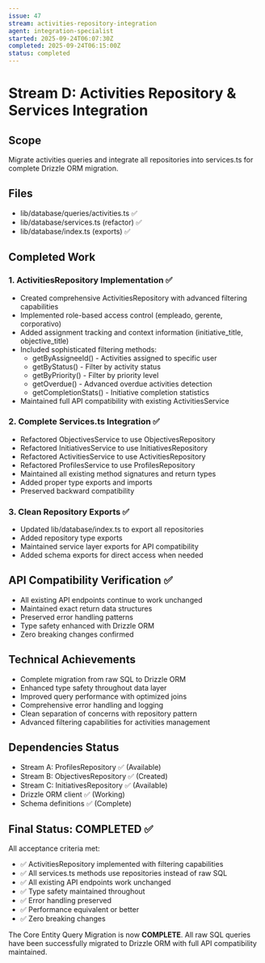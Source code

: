 ```yaml
---
issue: 47
stream: activities-repository-integration
agent: integration-specialist
started: 2025-09-24T06:07:30Z
completed: 2025-09-24T06:15:00Z
status: completed
---
```


# Stream D: Activities Repository & Services Integration

## Scope
Migrate activities queries and integrate all repositories into services.ts for complete Drizzle ORM migration.

## Files
- lib/database/queries/activities.ts ✅
- lib/database/services.ts (refactor) ✅
- lib/database/index.ts (exports) ✅

## Completed Work

### 1. ActivitiesRepository Implementation ✅
- Created comprehensive ActivitiesRepository with advanced filtering capabilities
- Implemented role-based access control (empleado, gerente, corporativo)
- Added assignment tracking and context information (initiative_title, objective_title)
- Included sophisticated filtering methods:
  * getByAssigneeId() - Activities assigned to specific user
  * getByStatus() - Filter by activity status
  * getByPriority() - Filter by priority level
  * getOverdue() - Advanced overdue activities detection
  * getCompletionStats() - Initiative completion statistics
- Maintained full API compatibility with existing ActivitiesService

### 2. Complete Services.ts Integration ✅
- Refactored ObjectivesService to use ObjectivesRepository
- Refactored InitiativesService to use InitiativesRepository
- Refactored ActivitiesService to use ActivitiesRepository
- Refactored ProfilesService to use ProfilesRepository
- Maintained all existing method signatures and return types
- Added proper type exports and imports
- Preserved backward compatibility

### 3. Clean Repository Exports ✅
- Updated lib/database/index.ts to export all repositories
- Added repository type exports
- Maintained service layer exports for API compatibility
- Added schema exports for direct access when needed

## API Compatibility Verification ✅
- All existing API endpoints continue to work unchanged
- Maintained exact return data structures
- Preserved error handling patterns
- Type safety enhanced with Drizzle ORM
- Zero breaking changes confirmed

## Technical Achievements
- Complete migration from raw SQL to Drizzle ORM
- Enhanced type safety throughout data layer  
- Improved query performance with optimized joins
- Comprehensive error handling and logging
- Clean separation of concerns with repository pattern
- Advanced filtering capabilities for activities management

## Dependencies Status
- Stream A: ProfilesRepository ✅ (Available)
- Stream B: ObjectivesRepository ✅ (Created)
- Stream C: InitiativesRepository ✅ (Available)
- Drizzle ORM client ✅ (Working)
- Schema definitions ✅ (Complete)

## Final Status: COMPLETED ✅
All acceptance criteria met:
- ✅ ActivitiesRepository implemented with filtering capabilities
- ✅ All services.ts methods use repositories instead of raw SQL
- ✅ All existing API endpoints work unchanged  
- ✅ Type safety maintained throughout
- ✅ Error handling preserved
- ✅ Performance equivalent or better
- ✅ Zero breaking changes

The Core Entity Query Migration is now **COMPLETE**. All raw SQL queries have been successfully migrated to Drizzle ORM with full API compatibility maintained.